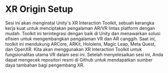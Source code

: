 # XR Origin Setup

Sesi ini akan menginstal Unity's XR Interaction Toolkit, sebuah kerangka kerja kuat untuk menciptakan pengalaman AR/VR lintas platform dengan mudah. Toolkit ini terintegrasi dengan baik di Unity dan menawarkan solusi efisien untuk mengembangkan pengalaman VR dan AR canggih. Saat ini, toolkit ini mendukung ARCore, ARKit, Hololens, Magic Leap, Meta Quest, dan OpenXR. Kita akan menggunakan XR Interaction Toolkit untuk fungsionalitas utama VR dalam sesi ini. Setelah menyelesaikan sesi ini, Anda dapat mengecek repositori resmi di Github untuk mendapatkan sumber daya tambahan bagi pengembang XR.
